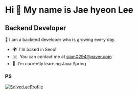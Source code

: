 Hi 👋 My name is Jae hyeon Lee
==============================

Backend Developer
-----------------

🌱 I am a backend developer who is growing every day.

* 🌍  I'm based in Seoul
* ✉️  You can contact me at [siam0294@naver.com](mailto:siam0294@naver.com)
* 🧠  I'm currently learning Java Spring 

### PS
[![Solved.acProfile](http://mazassumnida.wtf/api/v2/generate_badge?boj=versatile0010)](https://solved.ac/{handle}) 
